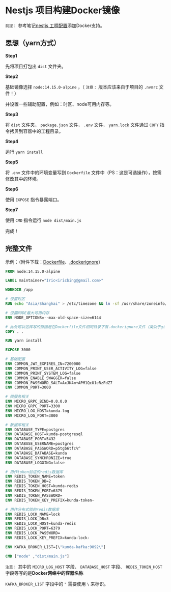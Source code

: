 # Nestjs 项目构建Docker镜像

`前提：` 参考笔记[nestjs 工程配置](../工程配置/README.md)添加Docker支持。

## 思想（yarn方式）

**Step1**

先将项目打包出 `dist` 文件夹。

**Step2**

基础镜像选择 `node:14.15.0-alpine` ，（ `注意：` 版本应该来自于项目的 `.nvmrc` 文件！）

并设置一些辅助配置，例如：时区、node可用内存等。

**Step3**

将 `dist` 文件夹， `package.json` 文件， `.env` 文件， `yarn.lock` 文件通过 `COPY` 指令拷贝到容器中的工程目录。

**Step4**

运行 `yarn install`

**Step5**

将 `.env` 文件中的环境变量写到 `Dockerfile` 文件中（PS：这是可选操作），按需修改其中的环境。

**Step6**

使用 `EXPOSE` 指令暴露端口。

**Step7**

使用 `CMD` 指令运行 `node dist/main.js`

完成！

## 完整文件

示例：（附件下载：[Dockerfile](assets/files/基础版Dockerfile)、[.dockerignore](assets/files/.dockerignore)）

```Dockerfile
FROM node:14.15.0-alpine

LABEL maintainer="Iric<iricbing@gmail.com>"

WORKDIR /app

# 设置时区
RUN echo "Asia/Shanghai" > /etc/timezone && ln -sf /usr/share/zoneinfo/Asia/Shanghai /etc/localtime 

# 设置NODE最大可用内存
ENV NODE_OPTIONS=--max-old-space-size=6144

# 此处可以这样写的原因是在Dockerfile文件相同目录下有.dockerignore文件（类似于git提交时的.gitignore文件）
COPY . .    

RUN yarn install

EXPOSE 3000

# 基础配置
ENV COMMON_JWT_EXPIRES_IN=7200000
ENV COMMON_PRINT_USER_ACTIVITY_LOG=false
ENV COMMON_PRINT_SYSTEM_LOG=false
ENV COMMON_ENABLE_SWAGGER=false
ENV COMMON_PASSWORD_SALT=AxJK4m+APM1QcU1eRzFdZ7
ENV COMMON_PORT=3000

# 微服务相关
ENV MICRO_GRPC_BIND=0.0.0.0
ENV MICRO_GRPC_PORT=3300
ENV MICRO_LOG_HOST=kunda-log    
ENV MICRO_LOG_PORT=3000

# 数据库相关
ENV DATABASE_TYPE=postgres
ENV DATABASE_HOST=kunda-postgresql
ENV DATABASE_PORT=5432
ENV DATABASE_USERNAME=postgres
ENV DATABASE_PASSWORD=p5tgb6tfc%^
ENV DATABASE_DATABASE=kunda
ENV DATABASE_SYNCHRONIZE=true
ENV DATABASE_LOGGING=false

# 用作token验证的redis数据库
ENV REDIS_TOKEN_NAME=token
ENV REDIS_TOKEN_DB=2
ENV REDIS_TOKEN_HOST=kunda-redis
ENV REDIS_TOKEN_PORT=6379
ENV REDIS_TOKEN_PASSWORD=
ENV REDIS_TOKEN_KEY_PREFIX=kunda-token-

# 用作分布式锁的redis数据库
ENV REDIS_LOCK_NAME=lock
ENV REDIS_LOCK_DB=3
ENV REDIS_LOCK_HOST=kunda-redis
ENV REDIS_LOCK_PORT=6379
ENV REDIS_LOCK_PASSWORD=
ENV REDIS_LOCK_KEY_PREFIX=kunda-lock-

ENV KAFKA_BROKER_LIST=[\"kunda-kafka:9092\"]

CMD ["node" ,"dist/main.js"]
```

`注意：` 其中的 `MICRO_LOG_HOST` 字段、 `DATABASE_HOST` 字段、 `REDIS_TOKEN_HOST` 字段等写的是**Docker网络中的容器名称**

`KAFKA_BROKER_LIST` 字段中的 `"` 需要使用 `\` 来标识。
